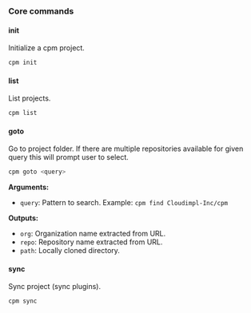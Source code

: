 ### Core commands

#### init

Initialize a cpm project.

```bash
cpm init
```

#### list

List projects.

```bash
cpm list
```

#### goto

Go to project folder. If there are multiple repositories available for given query this will prompt user to select.

```bash
cpm goto <query>
```

**Arguments:**
- `query`: Pattern to search. Example: `cpm find Cloudimpl-Inc/cpm`

**Outputs:**
- `org`: Organization name extracted from URL.
- `repo`: Repository name extracted from URL.
- `path`: Locally cloned directory.

#### sync

Sync project (sync plugins).

```bash
cpm sync
```